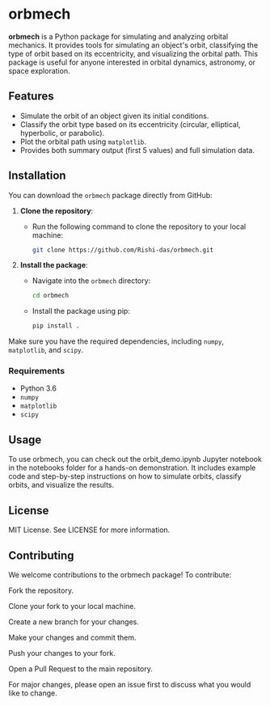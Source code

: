# orbmech

**orbmech** is a Python package for simulating and analyzing orbital mechanics. It provides tools for simulating an object's orbit, classifying the type of orbit based on its eccentricity, and visualizing the orbital path. This package is useful for anyone interested in orbital dynamics, astronomy, or space exploration.

## Features

- Simulate the orbit of an object given its initial conditions.
- Classify the orbit type based on its eccentricity (circular, elliptical, hyperbolic, or parabolic).
- Plot the orbital path using `matplotlib`.
- Provides both summary output (first 5 values) and full simulation data.

## Installation

You can download the `orbmech` package directly from GitHub:

1. **Clone the repository**:
   - Run the following command to clone the repository to your local machine:
   
     ```bash
     git clone https://github.com/Rishi-das/orbmech.git
     ```

2. **Install the package**:
   - Navigate into the `orbmech` directory:
   
     ```bash
     cd orbmech
     ```

   - Install the package using pip:
   
     ```bash
     pip install .
     ```

Make sure you have the required dependencies, including `numpy`, `matplotlib`, and `scipy`.

### Requirements

- Python 3.6
- `numpy`
- `matplotlib`
- `scipy`


## Usage
To use orbmech, you can check out the orbit_demo.ipynb Jupyter notebook in the notebooks folder for a hands-on demonstration. It includes example code and step-by-step instructions on how to simulate orbits, classify orbits, and visualize the results.

## License
MIT License. See LICENSE for more information.

## Contributing
We welcome contributions to the orbmech package! To contribute:

Fork the repository.

Clone your fork to your local machine.

Create a new branch for your changes.

Make your changes and commit them.

Push your changes to your fork.

Open a Pull Request to the main repository.

For major changes, please open an issue first to discuss what you would like to change.


